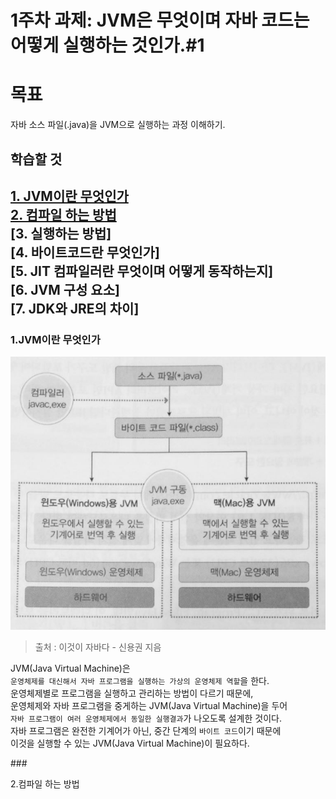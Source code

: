 # 1주차 과제: JVM은 무엇이며 자바 코드는 어떻게 실행하는 것인가.#1

# 목표

자바 소스 파일(.java)을 JVM으로 실행하는 과정 이해하기.

## 학습할 것

[1.   JVM이란 무엇인가](#jvm)   
[2.   컴파일 하는 방법](#compile)   
[3.   실행하는 방법]   
[4.   바이트코드란 무엇인가]   
[5.   JIT 컴파일러란 무엇이며 어떻게 동작하는지]   
[6.   JVM 구성 요소]   
[7.   JDK와 JRE의 차이]   
---


### <div id="jvm" >1.JVM이란 무엇인가 </div>

![jvm](/images/firstweek/jvm.jpeg "jvm")
>출처 : 이것이 자바다 - 신용권 지음
 
   JVM(Java Virtual Machine)은  
    `운영체제를 대신해서 자바 프로그램을 실행하는 가상의 운영체제 역할`을 한다.   
     운영체제별로 프로그램을 실행하고 관리하는 방법이 다르기 때문에,   
     운영체제와 자바 프로그램을 중게하는 JVM(Java Virtual Machine)을 두어   
     `자바 프로그램이 여러 운영체제에서 동일한 실행결과`가 나오도록 설계한 것이다.   
     자바 프로그램은 완전한 기계어가 아닌, 중간 단계의 `바이트 코드`이기 때문에   
     이것을 실행할 수 있는 JVM(Java Virtual Machine)이 필요하다.

###<div id="compile"> 2.컴파일 하는 방법 </div>